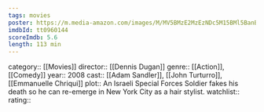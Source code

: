 ```yaml
---
tags: movies
poster: https://m.media-amazon.com/images/M/MV5BMzE2MzEzNDc5M15BMl5BanBnXkFtZTcwMzYxOTA3MQ@@._V1_SX300.jpg
imdbId: tt0960144
scoreImdb: 5.6
length: 113 min
---
```


category:: [[Movies]]
director:: [[Dennis Dugan]]
genre:: [[Action]], [[Comedy]]
year:: 2008
cast:: [[Adam Sandler]], [[John Turturro]], [[Emmanuelle Chriqui]]
plot:: An Israeli Special Forces Soldier fakes his death so he can re-emerge in New York City as a hair stylist.
watchlist::
rating::
